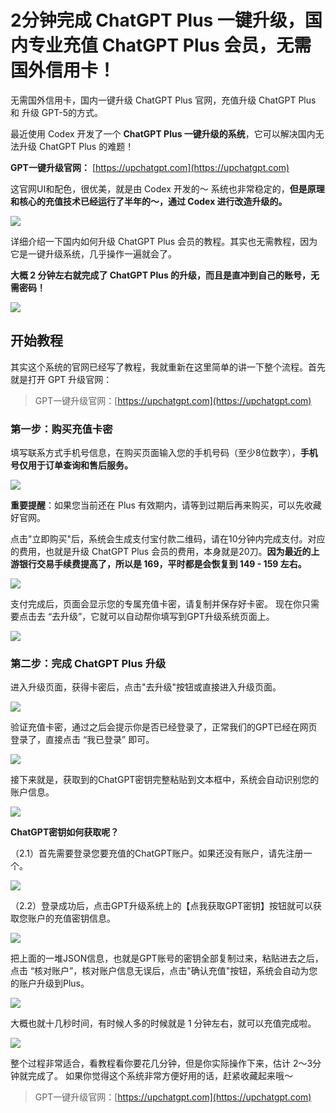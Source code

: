 # 2分钟完成 ChatGPT Plus 一键升级，国内专业充值 ChatGPT Plus 会员，无需国外信用卡！

无需国外信用卡，国内一键升级 ChatGPT Plus 官网，充值升级 ChatGPT Plus 和 升级 GPT-5的方式。

最近使用 Codex 开发了一个 **ChatGPT Plus 一键升级的系统**，它可以解决国内无法升级 ChatGPT Plus 的难题！

**GPT一键升级官网：** [https://upchatgpt.com](https://upchatgpt.com)

这官网UI和配色，很优美，就是由 Codex 开发的～ 系统也非常稳定的，**但是原理和核心的充值技术已经运行了半年的～，通过 Codex 进行改造升级的。**

![](https://files.mdnice.com/user/41479/74db8a6b-4afe-43a9-b3e5-349508103753.png)


详细介绍一下国内如何升级 ChatGPT Plus 会员的教程。其实也无需教程，因为它是一键升级系统，几乎操作一遍就会了。

**大概 2 分钟左右就完成了 ChatGPT Plus 的升级，而且是直冲到自己的账号，无需密码！**


![](https://files.mdnice.com/user/41479/2fa9743b-1e83-49e4-a986-75229038df81.png)

## 开始教程

其实这个系统的官网已经写了教程，我就重新在这里简单的讲一下整个流程。首先就是打开 GPT 升级官网：

> GPT一键升级官网：[https://upchatgpt.com](https://upchatgpt.com)

### 第一步：购买充值卡密

填写联系方式手机号信息，在购买页面输入您的手机号码（至少8位数字），**手机号仅用于订单查询和售后服务。**


![](https://files.mdnice.com/user/41479/69a01632-7e52-4e6f-ad7a-71a2d6479deb.png)

**重要提醒**：如果您当前还在 Plus 有效期内，请等到过期后再来购买，可以先收藏好官网。


点击"立即购买"后，系统会生成支付宝付款二维码，请在10分钟内完成支付。对应的费用，也就是升级 ChatGPT Plus 会员的费用，本身就是20刀。**因为最近的上游银行交易手续费提高了，所以是 169，平时都是会恢复到 149 - 159 左右。**



![](https://files.mdnice.com/user/41479/9f65790a-6a25-4c89-aeb4-344eea6f40ec.png)



支付完成后，页面会显示您的专属充值卡密，请复制并保存好卡密。 现在你只需要点击去 “去升级”，它就可以自动帮你填写到GPT升级系统页面上。

![](https://files.mdnice.com/user/41479/8fdf32f5-af0d-46e3-87e0-a337b8eb7a03.png)


### 第二步：完成 ChatGPT Plus 升级

进入升级页面，获得卡密后，点击"去升级"按钮或直接进入升级页面。


![](https://files.mdnice.com/user/41479/89c09550-41ca-4e50-a9d2-3d00678755bd.png)


验证充值卡密，通过之后会提示你是否已经登录了，正常我们的GPT已经在网页登录了，直接点击 “我已登录” 即可。


![](https://files.mdnice.com/user/41479/96bbe9a2-44f4-45ea-b2d1-b26c6bf9a432.png)

接下来就是，获取到的ChatGPT密钥完整粘贴到文本框中，系统会自动识别您的账户信息。

![](https://files.mdnice.com/user/41479/b23f7168-b5f9-4bd5-87a3-f2ad9d5fba9c.png)

**ChatGPT密钥如何获取呢？** 

（2.1）首先需要登录您要充值的ChatGPT账户。如果还没有账户，请先注册一个。


![](https://files.mdnice.com/user/41479/9ced7d7c-6bfa-45b5-95e3-33703595326a.png)

（2.2）登录成功后，点击GPT升级系统上的【点我获取GPT密钥】按钮就可以获取您账户的充值密钥信息。

![](https://files.mdnice.com/user/41479/2e856c06-eb71-40e9-9ab9-5ae03ab12e57.png)

把上面的一堆JSON信息，也就是GPT账号的密钥全部复制过来，粘贴进去之后，点击 “核对账户”，核对账户信息无误后，点击"确认充值"按钮，系统会自动为您的账户升级到Plus。


![](https://files.mdnice.com/user/41479/739cd740-6f16-4c79-9631-dc9cae9ce770.png)


大概也就十几秒时间，有时候人多的时候就是 1 分钟左右，就可以充值完成啦。


![](https://files.mdnice.com/user/41479/64724ee1-1eb2-4664-851c-2792fa044240.jpg)


整个过程非常适合，看教程看你要花几分钟，但是你实际操作下来，估计 2～3分钟就完成了。 如果你觉得这个系统非常方便好用的话，赶紧收藏起来哦～

> GPT一键升级官网：[https://upchatgpt.com](https://upchatgpt.com)
















